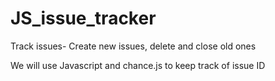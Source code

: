 # JS_issue_tracker
Track issues- Create new issues, delete and close old ones 

We will use Javascript and chance.js to keep track of issue ID
